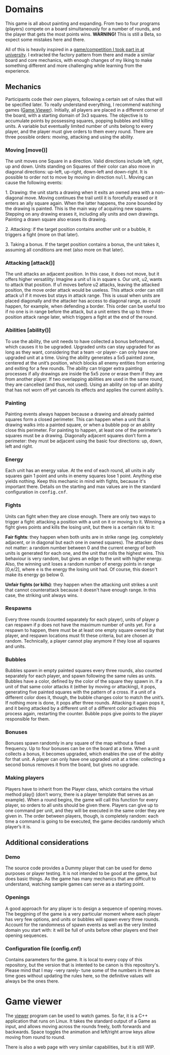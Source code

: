 # Domains
<p>
  This game is all about painting and expanding. From two to four programs (players) compete on a board simultaneously for a number of rounds, and the player that gets the most points wins. <b>WARNING!</b> This is still a Beta, so expect some mistakes here and there.

  All of this is heavily inspired in a [game/competition I took part in at university](https://github.com/DarkJaslo/EDA-game-Q12223). I extracted the factory pattern from there and made a similar board and core mechanics, with enough changes of my liking to make something different and more challenging while learning from the experience.
</p>

## Mechanics

<p>

Participants code their own players, following a certain set of rules that will be specified later. To really understand everything, I recommend watching games ([Game Viewer](#game-viewer)).
Initially, all players are placed in a different corner of the board, with a starting domain of 3x3 squares. The objective is to accumulate points by possessing squares, popping bubbles and killing units. A variable but eventually limited number of units belong to every player, and the player must give orders to them every round. There are three possible orders: moving, attacking and using the ability.
</p>

<h3> Moving [move()] </h3>

<p>
The unit moves one Square in a direction. Valid directions include left, right, up and down. Units standing on Squares of their color can also move in diagonal directions: up-left, up-right, down-left and down-right. It is possible to order not to move by moving in direction <tt>null</tt>. Moving can cause the following events:
</p>
<p>
  1.	Drawing: the unit starts a drawing when it exits an owned area with a non-diagonal move. Moving continues the trail until it is forcefully erased or it enters an ally square again. When the latter happens, the zone bounded by the drawing is painted. This is the main way of acquiring new squares. Stepping on any drawing erases it, including ally units and own drawings. Painting a drawn square also erases its drawing. 
</p>
<p>
  2.	Attacking: if the target position contains another unit or a bubble, it triggers a fight (more on that later).
</p>
<p>
  3.	Taking a bonus. If the target position contains a bonus, the unit takes it, assuming all conditions are met (also more on that later).
</p>

<h3> Attacking [attack()] </h3>

<p>
The unit attacks an adjacent position. In this case, it does not move, but it offers higher versatility: Imagine a unit u1 is in square s. Our unit, u2, wants to attack that position. If u1 moves before u2 attacks, leaving the attacked position, the move order attack would be useless. This attack order can still attack u1 if it moves but stays in attack range. This is usual when units are placed diagonally and the attacker has access to diagonal range, as could happen, for example, when defending a border. This order can be useful too if no one is in range before the attack, but a unit enters the up to three-position attack range later, which triggers a fight at the end of the round.
  </p>

<h3> Abilities [ability()] </h3>

<p>
To use the ability, the unit needs to have collected a bonus beforehand, which causes it to be upgraded. Upgraded units can stay upgraded for as long as they want, considering that a team -or player- can only have one upgraded unit at a time. Using the ability generates a 5x5 painted zone, centered at the unit’s position, which blocks all enemy entities from entering and exiting for a few rounds. 
The ability can trigger extra painting processes if ally drawings are inside the 5x5 zone or erase them if they are from another player. If two overlapping abilities are used in the same round, they are cancelled (and thus, not used). Using an ability on top of an ability that has not worn off yet cancels its effects and applies the current ability’s.
</p>
<h3> Painting </h3>
<p>
Painting events always happen because a drawing and already painted squares form a closed perimeter. This can happen when a unit that is drawing walks into a painted square, or when a bubble pop or an ability close this perimeter. For painting to happen, at least one of the perimeter’s squares must be a drawing. Diagonally adjacent squares don’t form a perimeter: they must be adjacent using the basic four directions: up, down, left and right.
</p>
 <h3> Energy </h3>
Each unit has an energy value. At the end of each round, all units in ally squares gain 1 point and units in enemy squares lose 1 point. Anything else yields nothing. Keep this mechanic in mind with fights, because it's important there. Details on the starting and max values are in the standard configuration in <tt>config.cnf</tt>.

 <h3> Fights </h3>
<p>
Units can fight when they are close enough. There are only two ways to trigger a fight: attacking a position with a unit on it or moving to it. Winning a fight gives points and kills the losing unit, but there is a certain risk to it:

__Fair fights__: they happen when both units are in strike range (eg. completely adjacent, or in diagonal but each one in owned squares). The attacker does not matter: a random number between 0 and the current energy of both units is generated for each one, and the unit that rolls the highest wins. This behaviour is very random, but gives an edge to the unit with higher energy. Also, the winning unit loses a random number of energy points in range [0,e/2], where e is the energy the losing unit had. Of course, this doesn't make its energy go below 0. 

__Unfair fights (or kills)__: they happen when the attacking unit strikes a unit that cannot counterattack because it doesn't have enough range. In this case, the striking unit always wins.
</p>
 <h3> Respawns </h3>
<p>
  Every three rounds (counted separately for each player), units of player p can respawn if p does not have the maximum number of units yet. For a respawn to happen, there must be at least one empty square owned by that player, and respawn locations must fit these criteria, but are chosen at random. Technically, a player cannot play anymore if they lose all squares and units.
</p>
 <h3> Bubbles </h3>
<p>
Bubbles spawn in empty painted squares every three rounds, also counted separately for each player, and spawn following the same rules as units. Bubbles have a color, defined by the color of the square they spawn in. If a unit of that same color attacks it (either by moving or attacking), it pops, generating five painted squares with the pattern of a cross. If a unit of a different color does it, though, the bubble changes color to match the unit’s. If nothing more is done, it pops after three rounds. Attacking it again pops it, and it being attacked by a different unit of a different color activates this process again, restarting the counter. Bubble pops give points to the player responsible for them.
</p>
 <h3> Bonuses </h3>
<p>
Bonuses spawn randomly in any square of the map without a fixed frequency. Up to four bonuses can be on the board at a time. When a unit collects a bonus, it becomes upgraded, which enables the use of the ability for that unit. A player can only have one upgraded unit at a time: collecting a second bonus removes it from the board, but gives no upgrade.
</p>

  <h3> Making players </h3>
<p>
Players have to inherit from the Player class, which contains the virtual method play() (don’t worry, there is a player template that serves as an example). When a round begins, the game will call this function for every player, so orders to all units should be given there. Players can give up to one command per unit, and they will be executed in the same order they are given in. The order between players, though, is completely random: each time a command is going to be executed, the game decides randomly which player’s it is.
</p>

## Additional considerations
  <h3> Demo </h3>
<p> 
  The source code provides a Dummy player that can be used for demo purposes or player testing. It is not intended to be good at the game, but does basic things. As the game has many mechanics that are difficult to understand, watching sample games can serve as a starting point.
</p>

  <h3> Openings </h3>
<p>
  A good approach for any player is to design a sequence of opening moves. The beggining of the game is a very particular moment where each player has very few options, and units or bubbles will spawn every three rounds. Account for the randomness of spawn events as well as the very limited domain you start with: it will be full of units before other players end their opening sequences.
</p>
  <h3> Configuration file (config.cnf) </h3>
<p> 
  Contains parameters for the game. It is local to every copy of this repository, but the version that is intented to be canon is this repository's. Please mind that I may -very rarely- tune some of the numbers in there as time goes without updating the rules here, so the definitive values will always be the ones there.
</p>

# Game viewer

<p>

The [viewer](https://github.com/DarkJaslo/game-viewer) program can be used to watch games. So far, it is a C++ application that runs on Linux. It takes the standard output of a Game as input, and allows moving across the rounds freely, both forwards and backwards. Space toggles the animation and left/right arrow keys allow moving from round to round.

There is also a web page with very similar capabilities, but it is still WIP.
</p>
